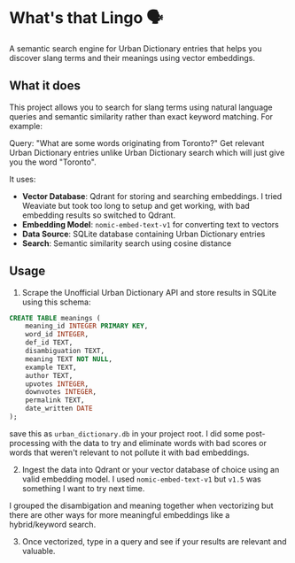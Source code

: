 # What's that Lingo 🗣️

A semantic search engine for Urban Dictionary entries that helps you discover slang terms and their meanings using vector embeddings.

## What it does

This project allows you to search for slang terms using natural language queries and semantic similarity rather than exact keyword matching. For example:

Query: "What are some words originating from Toronto?"
Get relevant Urban Dictionary entries unlike Urban Dictionary search which will just give you the word "Toronto". 

It uses:
- **Vector Database**: Qdrant for storing and searching embeddings. I tried Weaviate but took too long to setup and get working, with bad embedding results so switched to Qdrant.
- **Embedding Model**: `nomic-embed-text-v1` for converting text to vectors
- **Data Source**: SQLite database containing Urban Dictionary entries
- **Search**: Semantic similarity search using cosine distance

## Usage

1. Scrape the Unofficial Urban Dictionary API and store results in SQLite using this schema:

```sql
CREATE TABLE meanings (
    meaning_id INTEGER PRIMARY KEY,
    word_id INTEGER,
    def_id TEXT,
    disambiguation TEXT,
    meaning TEXT NOT NULL,
    example TEXT,
    author TEXT,
    upvotes INTEGER,
    downvotes INTEGER,
    permalink TEXT,
    date_written DATE
);
```
save this as `urban_dictionary.db` in your project root. I did some post-processing with the data to try and eliminate words with bad scores or words that weren't relevant to not pollute it with bad embeddings.

2. Ingest the data into Qdrant or your vector database of choice using an valid embedding model. I used `nomic-embed-text-v1` but `v1.5` was something I want to try next time. 

I grouped the disambigation and meaning together when vectorizing but there are other ways for more meaningful embeddings like a hybrid/keyword search. 

3. Once vectorized, type in a query and see if your results are relevant and valuable. 

